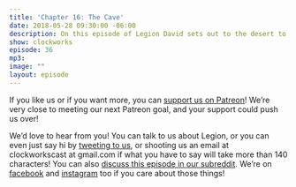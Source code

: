 ```yaml
---
title: 'Chapter 16: The Cave'
date: 2018-05-28 09:30:00 -06:00
description: On this episode of Legion David sets out to the desert to find Farouk's body, but Farouk seems to be ahead of him.
show: clockworks
episode: 36
mp3:
image: ""
layout: episode
---
```


If you like us or if you want more, you can [support us on Patreon](https://www.patreon.com/clockworkscast)! We’re very close to meeting our next Patreon goal, and your support could push us over!

We’d love to hear from you! You can talk to us about Legion, or you can even just say hi by [tweeting to us](http://www.twitter.com/clockworkscast), or shooting us an email at clockworkscast at gmail.com if what you have to say will take more than 140 characters! You can also [discuss this episode in our subreddit](https://www.reddit.com/r/Goodstuff_fm/). We’re on [facebook](http://facebook.com/clockworkscast) and [instagram](https://www.instagram.com/clockworkscast) too if you care about those things!
